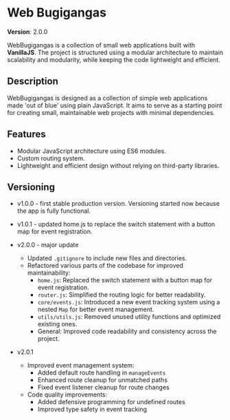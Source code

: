 # Web Bugigangas

**Version**: 2.0.0

WebBugigangas is a collection of small web applications built with **VanillaJS**.
The project is structured using a modular architecture to maintain scalability and modularity, while keeping the code lightweight and efficient.

## Description

WebBugigangas is designed as a collection of simple web applications made 'out of blue' using plain JavaScript. It aims to serve as a starting point for creating small, maintainable web projects with minimal dependencies.

## Features

- Modular JavaScript architecture using ES6 modules.
- Custom routing system.
- Lightweight and efficient design without relying on third-party libraries.

## Versioning

- v1.0.0 - first stable production version. Versioning started now because the app is fully functional.
- v1.0.1 - updated home.js to replace the switch statement with a button map for event registration.

- v2.0.0 - major update
  - Updated `.gitignore` to include new files and directories.
  - Refactored various parts of the codebase for improved maintainability:
    - `home.js`: Replaced the switch statement with a button map for event registration.
    - `router.js`: Simplified the routing logic for better readability.
    - `core/events.js`: Introduced a new event tracking system using a nested `Map` for better event management.
    - `utils/utils.js`: Removed unused utility functions and optimized existing ones.
    - General: Improved code readability and consistency across the project.
- v2.0.1
  - Improved event management system:
    - Added default route handling in `manageEvents`
    - Enhanced route cleanup for unmatched paths
    - Fixed event listener cleanup for route changes
  - Code quality improvements:
    - Added defensive programming for undefined routes
    - Improved type safety in event tracking
